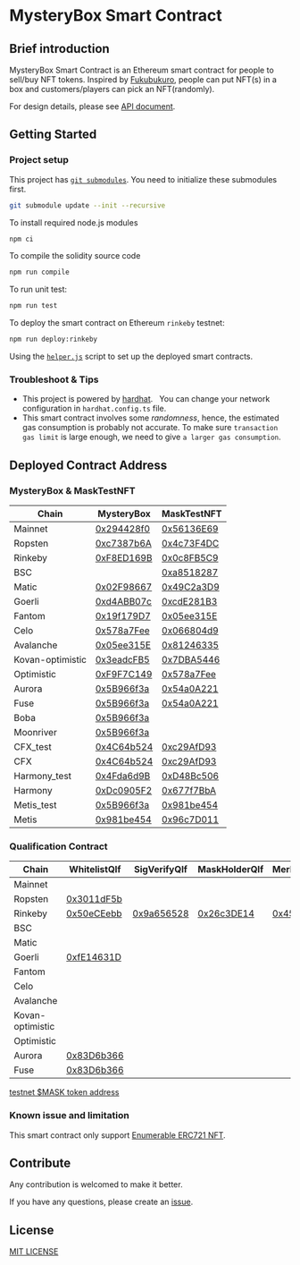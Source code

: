 # MysteryBox Smart Contract

## Brief introduction

MysteryBox Smart Contract is an Ethereum smart contract for people to sell/buy NFT tokens. Inspired by [Fukubukuro](https://en.wikipedia.org/wiki/Fukubukuro), people can put NFT(s) in a box and customers/players can pick an NFT(randomly).

For design details, please see [API document](docs/API.md).

## Getting Started

### Project setup

This project has [`git submodules`](https://git-scm.com/book/en/v2/Git-Tools-Submodules). You need to initialize these submodules first.

```bash
git submodule update --init --recursive
```

To install required node.js modules

```bash
npm ci
```

To compile the solidity source code

```bash
npm run compile
```

To run unit test:

```bash
npm run test
```

To deploy the smart contract on Ethereum `rinkeby` testnet:

```bash
npm run deploy:rinkeby
```

Using the [`helper.js`](helper.js) script to set up the deployed smart contracts.

### Troubleshoot & Tips

- This project is powered by [hardhat](https://hardhat.org/).
    You can change your network configuration in `hardhat.config.ts` file.
- This smart contract involves some _randomness_, hence, the estimated gas consumption is probably not accurate. To make sure `transaction gas limit` is large enough, we need to give `a larger gas consumption`.

## Deployed Contract Address

### MysteryBox & MaskTestNFT

<!-- begin main table-->

| Chain            | MysteryBox                        | MaskTestNFT                        |
| ---------------- | --------------------------------- | ---------------------------------- |
| Mainnet          | [0x294428f0][mb-mainnet]          | [0x56136E69][nft-mainnet]          |
| Ropsten          | [0xc7387b6A][mb-ropsten]          | [0x4c73F4DC][nft-ropsten]          |
| Rinkeby          | [0xF8ED169B][mb-rinkeby]          | [0x0c8FB5C9][nft-rinkeby]          |
| BSC              |                                   | [0xa8518287][nft-bsc]              |
| Matic            | [0x02F98667][mb-matic]            | [0x49C2a3D9][nft-matic]            |
| Goerli           | [0xd4ABB07c][mb-goerli]           | [0xcdE281B3][nft-goerli]           |
| Fantom           | [0x19f179D7][mb-fantom]           | [0x05ee315E][nft-fantom]           |
| Celo             | [0x578a7Fee][mb-celo]             | [0x066804d9][nft-celo]             |
| Avalanche        | [0x05ee315E][mb-avalanche]        | [0x81246335][nft-avalanche]        |
| Kovan-optimistic | [0x3eadcFB5][mb-kovan-optimistic] | [0x7DBA5446][nft-kovan-optimistic] |
| Optimistic       | [0xF9F7C149][mb-optimistic]       | [0x578a7Fee][nft-optimistic]       |
| Aurora           | [0x5B966f3a][mb-aurora]           | [0x54a0A221][nft-aurora]           |
| Fuse             | [0x5B966f3a][mb-fuse]             | [0x54a0A221][nft-fuse]             |
| Boba             | [0x5B966f3a][mb-boba]             |                                    |
| Moonriver        | [0x5B966f3a][mb-moonriver]        |                                    |
| CFX_test         | [0x4C64b524][mb-cfx_test]         | [0xc29AfD93][nft-cfx_test]         |
| CFX              | [0x4C64b524][mb-cfx]              | [0xc29AfD93][nft-cfx]              |
| Harmony_test     | [0x4Fda6d9B][mb-harmony_test]     | [0xD48Bc506][nft-harmony_test]     |
| Harmony          | [0xDc0905F2][mb-harmony]          | [0x677f7BbA][nft-harmony]          |
| Metis_test       | [0x5B966f3a][mb-metis_test]       | [0x981be454][nft-metis_test]       |
| Metis            | [0x981be454][mb-metis]            | [0x96c7D011][nft-metis]            |

<!-- end main table-->
<!-- begin main link-->

[mb-mainnet]: https://etherscan.io/address/0x294428f04b0F9EbC49B7Ad61E2736ebD6808c145
[mb-ropsten]: https://ropsten.etherscan.io/address/0xc7387b6Ac310ae15576451d2d37058711331105c
[mb-rinkeby]: https://rinkeby.etherscan.io/address/0xF8ED169BC0cdA735A88d32AC10b88AA5B69181ac
[mb-matic]: https://polygonscan.com/address/0x02F98667b3A1202a320F67a669a5e4e451fD0cc1
[mb-goerli]: https://goerli.etherscan.io/address/0xd4ABB07c7f6D57C17812520c9Ea5d597c7Bf09Ec
[mb-fantom]: https://ftmscan.com/address/0x19f179D7e0D7d9F9d5386afFF64271D98A91615B
[mb-celo]: https://explorer.celo.org/address/0x578a7Fee5f0D8CEc7d00578Bf37374C5b95C4b98
[mb-avalanche]: https://snowtrace.io/address/0x05ee315E407C21a594f807D61d6CC11306D1F149
[mb-kovan-optimistic]: https://kovan-optimistic.etherscan.io/address/0x3eadcFB5FbCEd62B07DDB41aeACFCbff601cf36B
[mb-optimistic]: https://optimistic.etherscan.io/address/0xF9F7C1496c21bC0180f4B64daBE0754ebFc8A8c0
[mb-aurora]: https://explorer.mainnet.aurora.dev/address/0x5B966f3a32Db9C180843bCb40267A66b73E4f022
[mb-fuse]: https://explorer.fuse.io/address/0x5B966f3a32Db9C180843bCb40267A66b73E4f022
[mb-boba]: https://blockexplorer.boba.network/address/0x5B966f3a32Db9C180843bCb40267A66b73E4f022
[mb-moonriver]: https://moonriver.moonscan.io/address/0x6cc1b1058F9153358278C35E0b2D382f1585854B
[mb-cfx_test]: https://evmtestnet.confluxscan.io/address/0x4c64b52476902430f56870d51d18529737acfa2f
[mb-cfx]: https://evm.confluxscan.io/address/0x4c64b52476902430f56870d51d18529737acfa2f
[mb-harmony_test]: https://explorer.pops.one/address/0x4fda6d9bb68af18e5d686555b18ccea7c82e0a3f
[mb-harmony]: https://explorer.harmony.one/address/0xDc0905F2Dac875E29A36f22F1Ea046e063875D3e
[mb-metis_test]: https://stardust-explorer.metis.io/address/0x5B966f3a32Db9C180843bCb40267A66b73E4f022
[mb-metis]: https://andromeda-explorer.metis.io/address/0x981be454a930479d92C91a0092D204b64845A5D6
[nft-mainnet]: https://etherscan.io/address/0x56136E69A5771436a9598804c5eA792230c21181
[nft-ropsten]: https://ropsten.etherscan.io/address/0x4c73F4DC55Ef094259570892F52717cF19c62283
[nft-rinkeby]: https://rinkeby.etherscan.io/address/0x0c8FB5C985E00fb1D002b6B9700084492Fb4B9A8
[nft-bsc]: https://bscscan.com/address/0xa8518287BfB7729A6CC2d67f757eB2074DA84913
[nft-matic]: https://polygonscan.com/address/0x49C2a3D93C4B94eAd101d9936f1ebCA634394a78
[nft-goerli]: https://goerli.etherscan.io/address/0xcdE281B32b629f2e89E5953B674E1E507e6dabcF
[nft-fantom]: https://ftmscan.com/address/0x05ee315E407C21a594f807D61d6CC11306D1F149
[nft-celo]: https://explorer.celo.org/address/0x066804d9123bF2609Ed4A4a40b1177a9c5a9Ed51
[nft-avalanche]: https://snowtrace.io/address/0x812463356F58fc8194645A1838ee6C52D8ca2D26
[nft-kovan-optimistic]: https://kovan-optimistic.etherscan.io/address/0x7DBA54465650ee4077E295d81130a21D5eDc04F9
[nft-optimistic]: https://optimistic.etherscan.io/address/0x578a7Fee5f0D8CEc7d00578Bf37374C5b95C4b98
[nft-aurora]: https://explorer.mainnet.aurora.dev/address/0x54a0A221C25Fc0a347EC929cFC5db0be17fA2a2B
[nft-fuse]: https://explorer.fuse.io/address/0x54a0A221C25Fc0a347EC929cFC5db0be17fA2a2B
[nft-cfx_test]: https://evmtestnet.confluxscan.io/address/0xc29afd93409226ce9f8a358790f8830371ee33e7
[nft-cfx]: https://evm.confluxscan.io/address/0xc29afd93409226ce9f8a358790f8830371ee33e7
[nft-harmony_test]: https://explorer.pops.one/address/0xd48bc506a9fe6024f6b8a401ef91ae1db6b83f90
[nft-harmony]: https://explorer.harmony.one/address/0x677f7bba13108649ecff068e8b3d55631327b83a
[nft-metis_test]: https://stardust-explorer.metis.io/address/0x981be454a930479d92C91a0092D204b64845A5D6
[nft-metis]: https://andromeda-explorer.metis.io/address/0x96c7D011cdFD467f551605f0f5Fce279F86F4186

<!-- end main link-->

### Qualification Contract

<!-- begin WhitelistQlf -->

| Chain            | WhitelistQlf             | SigVerifyQlf             | MaskHolderQlf            | MerkleProofQlf           |
| ---------------- | ------------------------ | ------------------------ | ------------------------ | ------------------------ |
| Mainnet          |                          |                          |                          |                          |
| Ropsten          | [0x3011dF5b][wl-ropsten] |                          |                          |                          |
| Rinkeby          | [0x50eCEebb][wl-rinkeby] | [0x9a656528][sv-rinkeby] | [0x26c3DE14][mh-rinkeby] | [0x450A1185][mp-rinkeby] |
| BSC              |                          |                          |                          |                          |
| Matic            |                          |                          |                          |                          |
| Goerli           | [0xfE14631D][wl-goerli]  |                          |                          |                          |
| Fantom           |                          |                          |                          |                          |
| Celo             |                          |                          |                          |                          |
| Avalanche        |                          |                          |                          |                          |
| Kovan-optimistic |                          |                          |                          |                          |
| Optimistic       |                          |                          |                          |                          |
| Aurora           | [0x83D6b366][wl-aurora]  |                          |                          |                          |
| Fuse             | [0x83D6b366][wl-fuse]    |                          |                          |                          |

[wl-ropsten]: https://ropsten.etherscan.io/address/0x3011dF5b0Be18A56693cC062Cb61a160dca571C3
[wl-rinkeby]: https://rinkeby.etherscan.io/address/0x50eCEebb7360Efb93094dDEA692e04274E548b1d
[wl-goerli]: https://goerli.etherscan.io/address/0xfE14631D3C2364171694EBcA05CAD08A54B2b07a
[wl-aurora]: https://explorer.mainnet.aurora.dev/address/0x83D6b366f21e413f214EB077D5378478e71a5eD2
[wl-fuse]: https://explorer.fuse.io/address/0x83D6b366f21e413f214EB077D5378478e71a5eD2
[sv-rinkeby]: https://rinkeby.etherscan.io/address/0x9a656528700493348132823C6A3C59CdFa48283d
[mh-rinkeby]: https://rinkeby.etherscan.io/address/0x26c3DE1430dc105b205F47fc497ED3015768C9B0
[mp-rinkeby]: https://rinkeby.etherscan.io/address/0x450A11854F41d6E958e258665e593929E3bf111D

<!-- end WhitelistQlf -->

[testnet $MASK token address](https://github.com/DimensionDev/misc_smart_contract#masktoken---testnet-only)

### Known issue and limitation

This smart contract only support [Enumerable ERC721 NFT](https://docs.openzeppelin.com/contracts/4.x/api/token/erc721#ERC721Enumerable).

## Contribute

Any contribution is welcomed to make it better.

If you have any questions, please create an [issue](https://github.com/DimensionDev/MysteryBox/issues).

## License

[MIT LICENSE](LICENSE)

